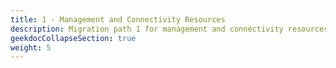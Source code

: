 ```yaml
---
title: 1 - Management and Connectivity Resources
description: Migration path 1 for management and connectivity resources from CAF Enterprise Scale to Azure Verified Modules for Platform Landing Zones (ALZ)
geekdocCollapseSection: true
weight: 5
---
```


